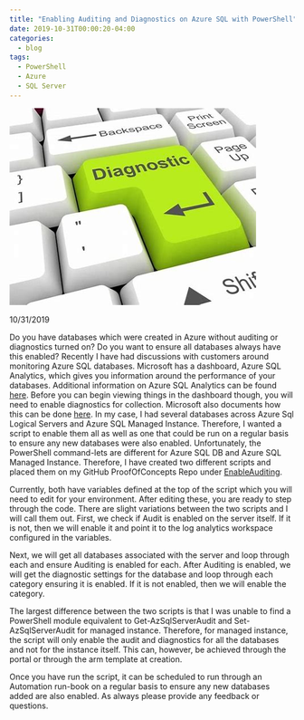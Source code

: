 ```yaml
---
title: "Enabling Auditing and Diagnostics on Azure SQL with PowerShell"
date: 2019-10-31T00:00:20-04:00
categories:
  - blog
tags:
  - PowerShell
  - Azure
  - SQL Server
---
```


![image0](/assets/images/enableauditimage0.png)

10/31/2019

Do you have databases which were created in Azure without auditing or diagnostics turned on? Do you want to ensure all databases always have this enabled? Recently I have had discussions with customers around monitoring Azure SQL databases. Microsoft has a dashboard, Azure SQL Analytics, which gives you information around the performance of your databases. Additional information on Azure SQL Analytics can be found [here](https://learn.microsoft.com/en-us/azure/azure-monitor/insights/azure-sql). Before you can begin viewing things in the dashboard though, you will need to enable diagnostics for collection. Microsoft also documents how this can be done [here](https://learn.microsoft.com/en-us/azure/azure-sql/database/metrics-diagnostic-telemetry-logging-streaming-export-configure?view=azuresql&tabs=azure-portal). In my case, I had several databases across Azure Sql Logical Servers and Azure SQL Managed Instance. Therefore, I wanted a script to enable them all as well as one that could be run on a regular basis to ensure any new databases were also enabled. Unfortunately, the PowerShell command-lets are different for Azure SQL DB and Azure SQL Managed Instance. Therefore, I have created two different scripts and placed them on my GitHub ProofOfConcepts Repo under [EnableAuditing](https://github.com/aultt/ProofOfConcepts/tree/master/EnableAuditing).

Currently, both have variables defined at the top of the script which you will need to edit for your environment. After editing these, you are ready to step through the code. There are slight variations between the two scripts and I will call them out. First, we check if Audit is enabled on the server itself. If it is not, then we will enable it and point it to the log analytics workspace configured in the variables.

Next, we will get all databases associated with the server and loop through each and ensure Auditing is enabled for each. After Auditing is enabled, we will get the diagnostic settings for the database and loop through each category ensuring it is enabled. If it is not enabled, then we will enable the category.

The largest difference between the two scripts is that I was unable to find a PowerShell module equivalent to Get-AzSqlServerAudit and Set-AzSqlServerAudit for managed instance. Therefore, for managed instance, the script will only enable the audit and diagnostics for all the databases and not for the instance itself. This can, however, be achieved through the portal or through the arm template at creation.

Once you have run the script, it can be scheduled to run through an Automation run-book on a regular basis to ensure any new databases added are also enabled. As always please provide any feedback or questions.


